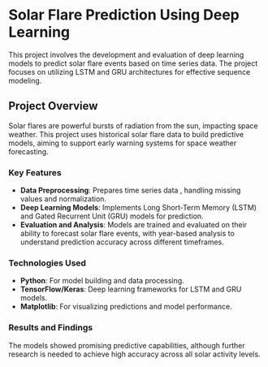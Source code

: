 
# Solar Flare Prediction Using Deep Learning

This project involves the development and evaluation of deep learning models to predict solar flare events based on time series data. The project focuses on utilizing LSTM and GRU architectures for effective sequence modeling.

## Project Overview

Solar flares are powerful bursts of radiation from the sun, impacting space weather. This project uses historical solar flare data to build predictive models, aiming to support early warning systems for space weather forecasting.

### Key Features

- **Data Preprocessing**: Prepares time series data , handling missing values and normalization.
- **Deep Learning Models**: Implements Long Short-Term Memory (LSTM) and Gated Recurrent Unit (GRU) models for prediction.
- **Evaluation and Analysis**: Models are trained and evaluated on their ability to forecast solar flare events, with year-based analysis to understand prediction accuracy across different timeframes.

### Technologies Used

- **Python**: For model building and data processing.
- **TensorFlow/Keras**: Deep learning frameworks for LSTM and GRU models.
- **Matplotlib**: For visualizing predictions and model performance.

### Results and Findings

The models showed promising predictive capabilities, although further research is needed to achieve high accuracy across all solar activity levels. 

